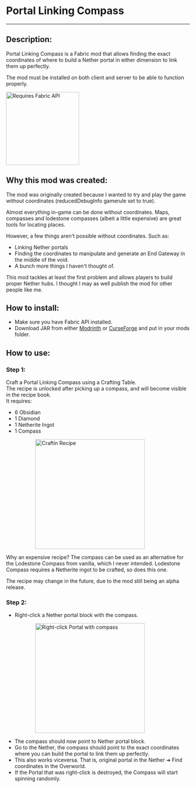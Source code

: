 # Portal Linking Compass

---

## Description:

Portal Linking Compass is a Fabric mod that allows finding the exact coordinates
of where to build a Nether portal in either dimension to link them up perfectly.

The mod must be installed on both client and server to be able to function properly.

<a href="https://modrinth.com/mod/fabric-api">
  <img width="200px" src="https://i.imgur.com/Ol1Tcf8.png" alt="Requires Fabric API" />
</a>

## Why this mod was created:

The mod was originally created because I wanted to try and play the game without coordinates (reducedDebugInfo  gamerule set to true).

Almost everything in-game can be done without coordinates. Maps, compasses and lodestone compasses (albeit a little expensive) are great tools for locating places.

However, a few things aren't possible without coordinates. Such as:
- Linking Nether portals
- Finding the coordinates to manipulate and generate an End Gateway in the middle of the void.
- A bunch more things I haven't thought of.

This mod tackles at least the first problem and allows players to build proper Nether hubs.
I thought I may as well publish the mod for other people like me.


## How to install:
- Make sure you have Fabric API installed.
- Download JAR from either 
[Modrinth](https://modrinth.com/mod/portal-linking-compass)
or
[CurseForge](https://www.curseforge.com/minecraft/mc-mods/portal-linking-compass)
and put in your mods folder.


## How to use:

### Step 1:
Craft a Portal Linking Compass using a Crafting Table.  
The recipe is unlocked after picking up a compass, and will become visible in the recipe book.  
It requires:
- 6 Obsidian
- 1 Diamond
- 1 Netherite Ingot
- 1 Compass
<dl>
   <dd>
      <dl>
         <dd>
            <img width="300px" src="https://maxoduke.me/assets/images/mods/portal-linking-compass/step1.jpg" alt="Craftin Recipe" />
         </dd>
      </dl>
   </dd>
</dl>  

Why an expensive recipe? The compass can be used as an alternative for the Lodestone Compass from vanilla, which I never intended. Lodestone Compass requires a Netherite ingot to be crafted, so does this one.  
  
The recipe may change in the future, due to the mod still being an alpha release.  

### Step 2:
- Right-click a Nether portal block with the compass.
<dl>
   <dd>
      <dl>
         <dd>
            <img width="300px" src="https://maxoduke.me/assets/images/mods/portal-linking-compass/step2.jpg" alt="Right-click Portal with compass" />
         </dd>
      </dl>
   </dd>
</dl>

- The compass should now point to Nether portal block.
- Go to the Nether, the compass should point to the exact coordinates where you can build the portal to link them up perfectly.
- This also works viceversa. That is, original portal in the Nether ➔ Find coordinates in the Overworld.
- If the Portal that was right-click is destroyed, the Compass will start spinning randomly. 
